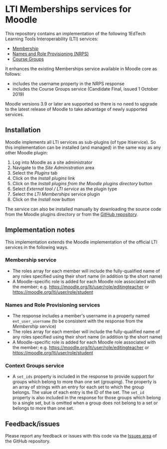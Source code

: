 # LTI Memberships services for Moodle

This repository contains an implementation of the following 1EdTech Learning Tools Interoperability (LTI) services:
* [Membership](https://www.imsglobal.org/specs/ltimemv1p0)
* [Names and Role Provisioning (NRPS)](https://www.imsglobal.org/spec/lti-nrps/v2p0)
* [Course Groups](https://www.imsglobal.org/spec/lti-gs/v1p0)

It enhances the existing Memberships service available in Moodle core as follows:
* includes the username property in the NRPS response
* includes the Course Groups service (Candidate Final, issued 1 October 2019)

Moodle versions 3.9 or later are supported so there is no need to upgrade to the latest release of Moodle to take advantage of newly supported services.

## Installation

Moodle implements all LTI services as sub-plugins (of type ltiservice).  So this implementation can be installed (and managed) in the same way as any other Moodle plugin:

1. Log into Moodle as a site administrator
1. Navigate to the *Site Administration* area
1. Select the *Plugins* tab
1. Click on the *Install plugins* link
1. Click on the *Install plugins from the Moodle plugins directory* button
1. Select *External tool / LTI service* as the plugin type
1. Select the *LTI Memberships* service plugin
1. Click on the *Install now* button

The service can also be installed manually by downloading the source code from the Moodle plugins directory or from the [GitHub repository](https://github.com/celtic-project/moodle-ltiservice_memberships_celtic).

## Implementation notes

This implementation extends the Moodle implementation of the official LTI services in the following ways.

### Membership service

* The roles array for each member will include the fully-qualified name of any roles specified using their short name (in addition tp the short name)
* A Moodle-specific role is added for each Moodle role associated with the member; e.g. https://moodle.org/lti/user/role/editingteacher or https://moodle.org/lti/user/role/student

### Names and Role Provisioning services

* The response includes a member's username in a property named `ext_user_username` (to be consistent with the response from the *Membership* service)
* The roles array for each member will include the fully-qualified name of any roles specified using their short name (in addition tp the short name)
* A Moodle-specific role is added for each Moodle role associated with the member; e.g. https://moodle.org/lti/user/role/editingteacher or https://moodle.org/lti/user/role/student

### Context Groups service

* A `set_ids` property is included in the response to provide support for groups which belong to more than one set (grouping).  The property is an array of strings with an entry for each set to which the group belongs.  The value of each entry is the ID of the set.  The `set_id` property is also included in the response for those groups which belong to a single set, but is omitted when a group does not belong to a set or belongs to more than one set.

## Feedback/issues

Please report any feedback or issues with this code via the [Issues area](https://github.com/celtic-project/moodle-ltiservice_memberships_celtic/issues) of the GitHub repository.
